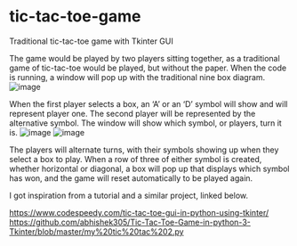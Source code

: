 # tic-tac-toe-game
Traditional tic-tac-toe game with Tkinter GUI

The game would be played by two players sitting together, as a traditional game of tic-tac-toe would be played, but without the paper. When the code is running, a window will pop up with the traditional nine box diagram.
 ![image](https://user-images.githubusercontent.com/77467121/116743423-e5442800-a9c6-11eb-8129-3d102746b29f.png)


When the first player selects a box, an ‘A’ or an ‘D’ symbol will show and will represent player one. The second player will be represented by the alternative symbol. The window will show which symbol, or players, turn it is. 
![image](https://user-images.githubusercontent.com/77467121/117597253-31077780-b113-11eb-9215-9f7d01db22ac.png)
![image](https://user-images.githubusercontent.com/77467121/117597275-3bc20c80-b113-11eb-962f-3353ead6ae3a.png)




The players will alternate turns, with their symbols showing up when they select a box to play. When a row of three of either symbol is created, whether horizontal or diagonal, a box will pop up that displays which symbol has won, and the game will reset automatically to be played again. 

I got inspiration from a tutorial and a similar project, linked below. 

https://www.codespeedy.com/tic-tac-toe-gui-in-python-using-tkinter/
https://github.com/abhishek305/Tic-Tac-Toe-Game-in-python-3-Tkinter/blob/master/my%20tic%20tac%202.py
